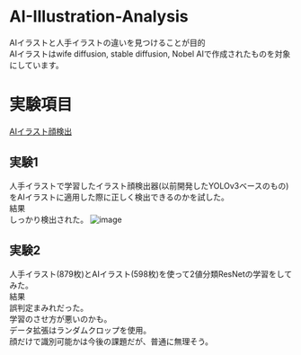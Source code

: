 # AI-Illustration-Analysis
AIイラストと人手イラストの違いを見つけることが目的\
AIイラストはwife diffusion, stable diffusion, Nobel AIで作成されたものを対象にしています。
# 実験項目 
[AIイラスト顔検出](#実験1)

## 実験1
人手イラストで学習したイラスト顔検出器(以前開発したYOLOv3ベースのもの)をAIイラストに適用した際に正しく検出できるのかを試した。\
結果\
しっかり検出された。
![image](https://user-images.githubusercontent.com/55880071/195827632-b47b94c6-8f7d-424f-9e5e-916e5bece9e2.png)

## 実験2
人手イラスト(879枚)とAIイラスト(598枚)を使って2値分類ResNetの学習をしてみた。\
結果\
誤判定まみれだった。\
学習のさせ方が悪いのかも。\
データ拡張はランダムクロップを使用。\
顔だけで識別可能かは今後の課題だが、普通に無理そう。
